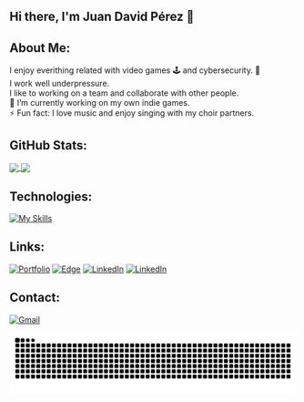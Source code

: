 ## Hi there, I'm Juan David Pérez 👋

## About Me: 

I enjoy everithing related with video games 🕹 and cybersecurity. 🔐<br>
I work well underpressure.<br>
I like to working on a team and collaborate with other people.<br>
🔭 I’m currently working on my own indie games.<br>
⚡ Fun fact: I love music and enjoy singing with my choir partners.<br>

## GitHub Stats:

<a href="https://github.com/anuraghazra/github-readme-stats">
  <img height=200 align="center" src="https://github-readme-stats.vercel.app/api?username=judperezre&show_icons=true&theme=radical" />
</a>
<a href="https://github.com/anuraghazra/convoychat">
  <img height=195 align="center" src="https://github-readme-stats.vercel.app/api/top-langs/?username=judperezre&layout=donut&theme=radical&size_weight=0.5&count_weight=0.5" />
</a>
</br>


## Technologies:
[![My Skills](https://skillicons.dev/icons?i=js,html,css,react,unity,java,idea,cs,dotnet,git,github,mysql)](https://skillicons.dev)

## Links:
<div align = "left">
  
  [![Portfolio](https://img.shields.io/badge/Portfolio-0D1117?style=for-the-badge&logo=GoogleChrome&logoColor=white)](juanperezrestrepo.netlify.app)
  [![Edge](https://img.shields.io/badge/juanperezrestrepo-0078D7?style=for-the-badge&logo=Microsoft-edge&logoColor=white)](juanperezrestrepo.netlify.app)
  [![LinkedIn](https://img.shields.io/badge/linkedin-0D1117.svg?style=for-the-badge&logo=linkedin&logoColor=white)](https://www.linkedin.com/in/juan-david-p%C3%A9rez-restrepo-game-dev/)
  [![LinkedIn](https://img.shields.io/badge/linkedin-%230077B5.svg?style=for-the-badge&logo=linkedin&logoColor=white)](https://www.linkedin.com/in/juan-david-p%C3%A9rez-restrepo-game-dev/)
</div>

## Contact:

[![Gmail](https://img.shields.io/badge/Gmail-D14836?style=for-the-badge&logo=gmail&logoColor=white)](mailto:juan.perez822@pascualbravo.edu.co)

<div align="center">
  
  ![Snake animation](https://github.com/judperezre/judperezre/blob/output/github-contribution-grid-snake-dark.svg)

</div>
<!--
**judperezre/judperezre** is a ✨ _special_ ✨ repository because its `README.md` (this file) appears on your GitHub profile.

Here are some ideas to get you started:

- 🔭 I’m currently working on ...
- 🌱 I’m currently learning ...
- 👯 I’m looking to collaborate on ...
- 🤔 I’m looking for help with ...
- 💬 Ask me about ...
- 📫 How to reach me: ...
- 😄 Pronouns: ...
- ⚡ Fun fact: ...
-->
